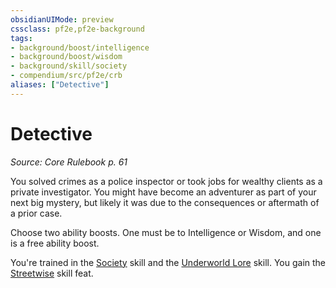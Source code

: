```yaml
---
obsidianUIMode: preview
cssclass: pf2e,pf2e-background
tags:
- background/boost/intelligence
- background/boost/wisdom
- background/skill/society
- compendium/src/pf2e/crb
aliases: ["Detective"]
---
```

# Detective
*Source: Core Rulebook p. 61*  

You solved crimes as a police inspector or took jobs for wealthy clients as a private investigator. You might have become an adventurer as part of your next big mystery, but likely it was due to the consequences or aftermath of a prior case.

Choose two ability boosts. One must be to Intelligence or Wisdom, and one is a free ability boost.

You're trained in the [Society](skills.md#Society) skill and the [Underworld Lore](skills.md#Lore) skill. You gain the [Streetwise](streetwise.md) skill feat.